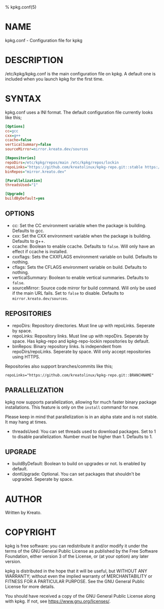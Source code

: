 % kpkg.conf(5)

# NAME
kpkg.conf - Configuration file for kpkg

# DESCRIPTION
/etc/kpkg/kpkg.conf is the main configuration file on kpkg. A default one is included when you launch kpkg for the first time.

# SYNTAX
kpkg.conf uses a INI format.
The default configuration file currently looks like this;

```ini
[Options]
cc=gcc
cxx=g++
ccache=false
verticalSummary=false
sourceMirror=mirror.kreato.dev/sources

[Repositories]
repoDirs=/etc/kpkg/repos/main /etc/kpkg/repos/lockin
repoLinks="https://github.com/kreatolinux/kpkg-repo.git::stable https://github.com/kreatolinux/kpkg-repo-lockin.git::stable"
binRepos="mirror.kreato.dev"

[Parallelization]
threadsUsed="1"

[Upgrade]
buildByDefault=yes
```

## OPTIONS
* cc: Set the CC environment variable when the package is building. Defaults to gcc.
* cxx: Set the CXX environment variable when the package is building. Defaults to g++.
* ccache: Boolean to enable ccache. Defaults to `false`. Will only have an effect if ccache is installed.
* cxxflags: Sets the CXXFLAGS environment variable on build. Defaults to nothing.
* cflags: Sets the CFLAGS environment variable on build. Defaults to nothing.
* verticalSummary: Boolean to enable vertical summaries. Defaults to `false`.
* sourceMirror: Source code mirror for build command. Will only be used if the main URL fails. Set to `false` to disable. Defaults to `mirror.kreato.dev/sources`.

## REPOSITORIES
* repoDirs: Repository directories. Must line up with repoLinks. Seperate by space.
* repoLinks: Repository links. Must line up with repoDirs. Seperate by space. Has kpkg-repo and kpkg-repo-lockin repositories by default.
* binRepos: Binary repository links. Is independent from repoDirs/repoLinks. Seperate by space. Will only accept repositories using HTTPS.

Repositories also support branches/commits like this;

`repoLinks="https://github.com/kreatolinux/kpkg-repo.git::BRANCHNAME"`

## PARALLELIZATION
kpkg now supports parallelization, allowing for much faster binary package installations. This feature is only on the `install` command for now.

Please keep in mind that parallelization is in an alpha state and is not stable. It may hang at times.

* threadsUsed: You can set threads used to download packages. Set to 1 to disable parallelization. Number must be higher than 1. Defaults to 1.

## UPGRADE
* buildByDefault: Boolean to build on upgrades or not. Is enabled by default.
* dontUpgrade: Optional. You can set packages that shouldn't be upgraded. Seperate by space.

# AUTHOR
Written by Kreato.

# COPYRIGHT
kpkg is free software: you can redistribute it and/or modify
it under the terms of the GNU General Public License as published by
the Free Software Foundation, either version 3 of the License, or
(at your option) any later version.

kpkg is distributed in the hope that it will be useful,
but WITHOUT ANY WARRANTY; without even the implied warranty of
MERCHANTABILITY or FITNESS FOR A PARTICULAR PURPOSE.  See the
GNU General Public License for more details.

You should have received a copy of the GNU General Public License
along with kpkg.  If not, see <https://www.gnu.org/licenses/>.
